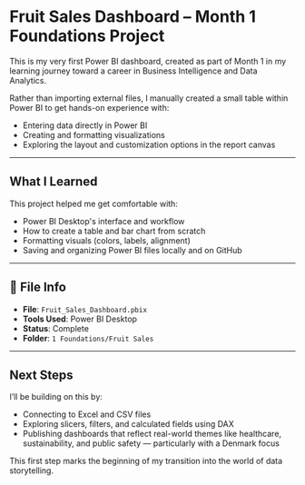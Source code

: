 # Fruit Sales Dashboard – Month 1 Foundations Project

This is my very first Power BI dashboard, created as part of Month 1 in my learning journey toward a career in Business Intelligence and Data Analytics.

Rather than importing external files, I manually created a small table within Power BI to get hands-on experience with:

- Entering data directly in Power BI
- Creating and formatting visualizations
- Exploring the layout and customization options in the report canvas

---

##  What I Learned

This project helped me get comfortable with:

- Power BI Desktop's interface and workflow
- How to create a table and bar chart from scratch
- Formatting visuals (colors, labels, alignment)
- Saving and organizing Power BI files locally and on GitHub

---

## 📁 File Info

- **File**: `Fruit_Sales_Dashboard.pbix`
- **Tools Used**: Power BI Desktop
- **Status**: Complete
- **Folder**: `1 Foundations/Fruit Sales`

---

##  Next Steps

I’ll be building on this by:

- Connecting to Excel and CSV files
- Exploring slicers, filters, and calculated fields using DAX
- Publishing dashboards that reflect real-world themes like healthcare, sustainability, and public safety — particularly with a Denmark focus

This first step marks the beginning of my transition into the world of data storytelling.